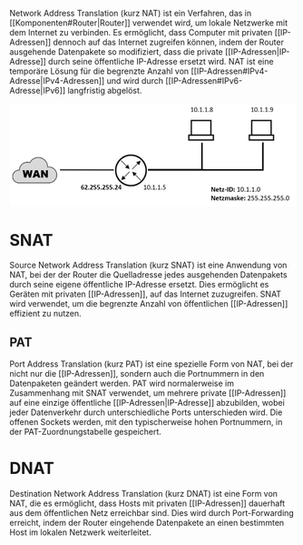 Network Address Translation (kurz NAT) ist ein Verfahren, das in [[Komponenten#Router|Router]] verwendet wird, um lokale Netzwerke mit dem Internet zu verbinden. Es ermöglicht, dass Computer mit privaten [[IP-Adressen]] dennoch auf das Internet zugreifen können, indem der Router ausgehende Datenpakete so modifiziert, dass die private [[IP-Adressen|IP-Adresse]] durch seine öffentliche IP-Adresse ersetzt wird. NAT ist eine temporäre Lösung für die begrenzte Anzahl von [[IP-Adressen#IPv4-Adresse|IPv4-Adressen]] und wird durch [[IP-Adressen#IPv6-Adresse|IPv6]] langfristig abgelöst.

![](../_Medien/NAT_PAT.png)

# SNAT
Source Network Address Translation (kurz SNAT) ist eine Anwendung von NAT, bei der der Router die Quelladresse jedes ausgehenden Datenpakets durch seine eigene öffentliche IP-Adresse ersetzt. Dies ermöglicht es Geräten mit privaten [[IP-Adressen]], auf das Internet zuzugreifen. SNAT wird verwendet, um die begrenzte Anzahl von öffentlichen [[IP-Adressen]] effizient zu nutzen.

## PAT
Port Address Translation (kurz PAT) ist eine spezielle Form von NAT, bei der nicht nur die [[IP-Adressen]], sondern auch die Portnummern in den Datenpaketen geändert werden. PAT wird normalerweise im Zusammenhang mit SNAT verwendet, um mehrere private [[IP-Adressen]] auf eine einzige öffentliche [[IP-Adressen|IP-Adresse]] abzubilden, wobei jeder Datenverkehr durch unterschiedliche Ports unterschieden wird. Die offenen Sockets werden, mit den typischerweise hohen Portnummern, in der PAT-Zuordnungstabelle gespeichert.  

# DNAT
Destination Network Address Translation (kurz DNAT) ist eine Form von NAT, die es ermöglicht, dass Hosts mit privaten [[IP-Adressen]] dauerhaft aus dem öffentlichen Netz erreichbar sind. Dies wird durch Port-Forwarding erreicht, indem der Router eingehende Datenpakete an einen bestimmten Host im lokalen Netzwerk weiterleitet.
